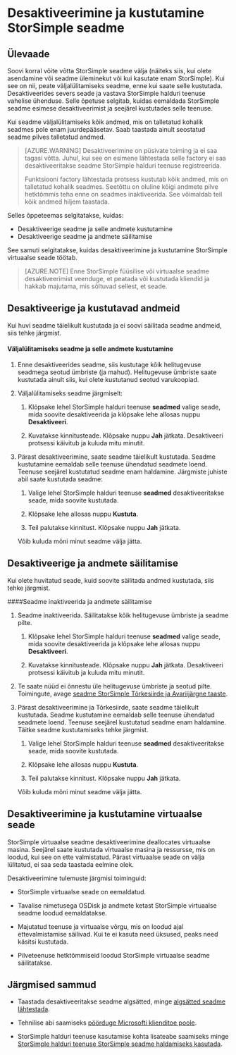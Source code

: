 <properties 
   pageTitle="Desaktiveerimine ja kustutamine StorSimple seade | Microsoft Azure'i"
   description="Selles artiklis kirjeldatakse esmalt desaktiveerimist ja seejärel kustutades selle teenuse StorSimple seadme eemaldamine."
   services="storsimple"
   documentationCenter=""
   authors="SharS"
   manager="carmonm"
   editor="" />
<tags 
   ms.service="storsimple"
   ms.devlang="na"
   ms.topic="article"
   ms.tgt_pltfrm="na"
   ms.workload="na"
   ms.date="10/18/2016"
   ms.author="anoobbacker" />

# <a name="deactivate-and-delete-a-storsimple-device"></a>Desaktiveerimine ja kustutamine StorSimple seadme

## <a name="overview"></a>Ülevaade

Soovi korral võite võtta StorSimple seadme välja (näiteks siis, kui olete asendamine või seadme üleminekut või kui kasutate enam StorSimple). Kui see on nii, peate väljalülitamiseks seadme, enne kui saate selle kustutada. Desaktiveerides severs seade ja vastava StorSimple halduri teenuse vahelise ühenduse. Selle õpetuse selgitab, kuidas eemaldada StorSimple seadme esimese desaktiveerimist ja seejärel kustutades selle teenuse. 

Kui seadme väljalülitamiseks kõik andmed, mis on talletatud kohalik seadmes pole enam juurdepääsetav. Saab taastada ainult seostatud seadme pilves talletatud andmed.  

>[AZURE.WARNING] Desaktiveerimine on püsivate toiming ja ei saa tagasi võtta. Juhul, kui see on esimene lähtestada selle factory ei saa desaktiveeritakse seadme StorSimple halduri teenuse registreerida. 
>
>Funktsiooni factory lähtestada protsess kustutab kõik andmed, mis on talletatud kohalik seadmes. Seetõttu on oluline kõigi andmete pilve hetktõmmis teha enne on seadmes inaktiveerida. See võimaldab teil kõik andmed hiljem taastada.

Selles õppeteemas selgitatakse, kuidas:

- Desaktiveerige seadme ja selle andmete kustutamine
- Desaktiveerige seadme ja andmete säilitamise

See samuti selgitatakse, kuidas desaktiveerimine ja kustutamine StorSimple virtuaalse seade töötab.

>[AZURE.NOTE] Enne StorSimple füüsilise või virtuaalse seadme desaktiveerimist veenduge, et peatada või kustutada kliendid ja hakkab majutama, mis sõltuvad sellest, et seade.

## <a name="deactivate-and-delete-data"></a>Desaktiveerige ja kustutavad andmeid

Kui huvi seadme täielikult kustutada ja ei soovi säilitada seadme andmeid, siis tehke järgmist.

#### <a name="to-deactivate-the-device-and-delete-the-data"></a>Väljalülitamiseks seadme ja selle andmete kustutamine  

1. Enne desaktiveerides seadme, siis kustutage kõik helitugevuse seadmega seotud ümbriste (ja mahud). Helitugevuse ümbriste saate kustutada ainult siis, kui olete kustutanud seotud varukoopiad.

2. Väljalülitamiseks seadme järgmiselt:

    1. Klõpsake lehel StorSimple halduri teenuse **seadmed** valige seade, mida soovite desaktiveerida ja klõpsake lehe allosas nuppu **Desaktiveeri**.

    2. Kuvatakse kinnitusteade. Klõpsake nuppu **Jah** jätkata. Desaktiveeri protsessi käivitub ja kuluda mitu minutit.

3. Pärast desaktiveerimine, saate seadme täielikult kustutada. Seadme kustutamine eemaldab selle teenuse ühendatud seadmete loend. Teenuse seejärel kustutatud seadme enam haldamine. Järgmiste juhiste abil saate kustutada seadme:

    1. Valige lehel StorSimple halduri teenuse **seadmed** desaktiveeritakse seade, mida soovite kustutada.

    2. Klõpsake lehe allosas nuppu **Kustuta**.

    3. Teil palutakse kinnitust. Klõpsake nuppu **Jah** jätkata.

    Võib kuluda mõni minut seadme välja jätta.

## <a name="deactivate-and-retain-data"></a>Desaktiveerige ja andmete säilitamise

Kui olete huvitatud seade, kuid soovite säilitada andmed kustutada, siis tehke järgmist.

####<a name="to-deactivate-a-device-and-retain-the-data"></a>Seadme inaktiveerida ja andmete säilitamise 

1. Seadme inaktiveerida. Säilitatakse kõik helitugevuse ümbriste ja seadme pilte.

    1. Klõpsake lehel StorSimple halduri teenuse **seadmed** valige seade, mida soovite desaktiveerida ja klõpsake lehe allosas nuppu **Desaktiveeri**.

    2. Kuvatakse kinnitusteade. Klõpsake nuppu **Jah** jätkata. Desaktiveeri protsessi käivitub ja kuluda mitu minutit.

2. Te saate nüüd ei õnnestu üle helitugevuse ümbriste ja seotud pilte. Toimingute, avage [seadme StorSimple Tõrkesiirde ja Avariijärgne taaste](storsimple-device-failover-disaster-recovery.md).

3. Pärast desaktiveerimine ja Tõrkesiirde, saate seadme täielikult kustutada. Seadme kustutamine eemaldab selle teenuse ühendatud seadmete loend. Teenuse seejärel kustutatud seadme enam haldamine. Täitke seadme kustutamiseks tehke järgmist.
 
    1. Valige lehel StorSimple halduri teenuse **seadmed** desaktiveeritakse seade, mida soovite kustutada.

    2. Klõpsake lehe allosas nuppu **Kustuta**.

    3. Teil palutakse kinnitust. Klõpsake nuppu **Jah** jätkata.

    Võib kuluda mõni minut seadme välja jätta.

## <a name="deactivate-and-delete-a-virtual-device"></a>Desaktiveerimine ja kustutamine virtuaalse seade

StorSimple virtuaalse seadme desaktiveerimine deallocates virtuaalse masina. Seejärel saate kustutada virtuaalse masina ja ressursse, mis on loodud, kui see on ette valmistatud. Pärast virtuaalse seade on välja lülitatud, ei saa seda taastada eelmine olek. 

Desaktiveerimine tulemuste järgmisi toiminguid:

- StorSimple virtuaalse seade on eemaldatud.

- Tavalise nimetusega OSDisk ja andmete ketast StorSimple virtuaalse seadme loodud eemaldatakse.

- Majutatud teenuse ja virtuaalse võrgu, mis on loodud ajal ettevalmistamise säilivad. Kui te ei kasuta need üksused, peaks need käsitsi kustutada.

- Pilveteenuse hetktõmmiseid loodud StorSimple virtuaalse seadme säilitatakse.

## <a name="next-steps"></a>Järgmised sammud
- Taastada desaktiveeritakse seadme algsätted, minge [algsätted seadme lähtestada](storsimple-manage-device-controller.md#reset-the-device-to-factory-default-settings).

- Tehnilise abi saamiseks [pöörduge Microsofti klienditoe poole](storsimple-contact-microsoft-support.md).

- StorSimple halduri teenuse kasutamise kohta lisateabe saamiseks minge [StorSimple halduri teenuse StorSimple seadme haldamiseks kasutada](storsimple-manager-service-administration.md). 
